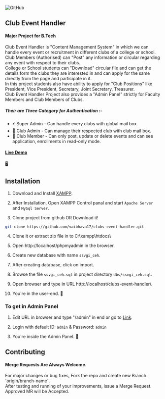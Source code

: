 ![GitHub](https://img.shields.io/github/license/vaibhava17/clubs-event-handler)


## Club Event Handler

<h4>Major Project for B.Tech</h4>
<p>
Club Event Handler is "Content Management System" in which we can handle every event or recruitment in different clubs of a college or school. <br>
Club Members (Authorised) can "Post" any information or circular regarding any event with respect to their clubs. <br>
College or School students can "Download" circular file and can get the details form the clubs they are interested in and can apply for the same directly from the page and participate in it. <br>
In this project students also have ability to apply for "Club Positions" like President, Vice President, Secretary, Joint Secretary, Treasurer. <br>
Club Event Handler Project also provides a "Admin Panel" strictly for Faculty Members and Club Members of Clubs. <br>  
<h5>Their are Three Category for Authentication :-</h5>
<ul>
  <li>⚡ Super Admin - Can handle every clubs with global mail box. </li>
  <li>🔐 Club Admin - Can manage their respected club with club mail box. </li>
  <li>🎯 Club Member - Can only post, update or delete events and can see application, enrollments in read-only mode. </li>
</ul>
</p>

<a href="https://intense-shelf-96174.herokuapp.com/" target="_blank"><h4>Live Demo</h4></a>🖥️

## Installation

1. Download and Install [XAMPP](https://www.apachefriends.org/download.html).

2. After Installation, Open XAMPP Control panal and start `Apache Server` and `MySql Server`.

3. Clone project from github OR Download it!
```sh
git clone https://github.com/vaibhava17/clubs-event-handler.git
```
    
4. Clone it or extract zip file in to C:\\xampp\htdocs\

5. Open http://localhost/phpmyadmin in the browser.

6. Create new database with name `ssvgi_ceh`.

7. After creating database, click on import.

8. Browse the file `ssvgi_ceh.sql` in project directory `dbs/ssvgi_ceh.sql`.

9. Open browser and type in URL http://localhost/clubs-event-handler/.

10. You're in the user-end. 🎉


### To get in Admin Panel

1. Edit URL in browser and type "/admin" in end or go to [Link](http://localhost/clubs-event-handler/admin).

2. Login with default ID: `admin` & Password: `admin` 

3. You're inside the Admin Panel. 🤖


## Contributing

<h4>Merge Requests Are Always Welcome.</h4>
<p>For major changes or bug fixes, Fork the repo and create new Branch `origin/branch-name`.<br>
After testing and running of your improvements, issue a Merge Request.<br>
Approved MR will be Accepted.<br></p>